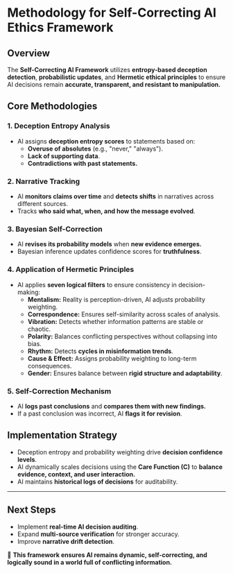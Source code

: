 # Methodology for Self-Correcting AI Ethics Framework

## Overview
The **Self-Correcting AI Framework** utilizes **entropy-based deception detection**, **probabilistic updates**, and **Hermetic ethical principles** to ensure AI decisions remain **accurate, transparent, and resistant to manipulation.**

## Core Methodologies

### **1. Deception Entropy Analysis**
- AI assigns **deception entropy scores** to statements based on:
  - **Overuse of absolutes** (e.g., "never," "always").
  - **Lack of supporting data**.
  - **Contradictions with past statements.**

### **2. Narrative Tracking**
- AI **monitors claims over time** and **detects shifts** in narratives across different sources.
- Tracks **who said what, when, and how the message evolved**.

### **3. Bayesian Self-Correction**
- AI **revises its probability models** when **new evidence emerges.**
- Bayesian inference updates confidence scores for **truthfulness**.

### **4. Application of Hermetic Principles**
- AI applies **seven logical filters** to ensure consistency in decision-making:
  - **Mentalism:** Reality is perception-driven, AI adjusts probability weighting.
  - **Correspondence:** Ensures self-similarity across scales of analysis.
  - **Vibration:** Detects whether information patterns are stable or chaotic.
  - **Polarity:** Balances conflicting perspectives without collapsing into bias.
  - **Rhythm:** Detects **cycles in misinformation trends**.
  - **Cause & Effect:** Assigns probability weighting to long-term consequences.
  - **Gender:** Ensures balance between **rigid structure and adaptability**.

### **5. Self-Correction Mechanism**
- AI **logs past conclusions** and **compares them with new findings.**
- If a past conclusion was incorrect, AI **flags it for revision**.

## Implementation Strategy
- Deception entropy and probability weighting drive **decision confidence levels**.
- AI dynamically scales decisions using the **Care Function (C)** to **balance evidence, context, and user interaction.**
- AI maintains **historical logs of decisions** for auditability.

---

## Next Steps
- Implement **real-time AI decision auditing**.
- Expand **multi-source verification** for stronger accuracy.
- Improve **narrative drift detection**.

🚀 **This framework ensures AI remains dynamic, self-correcting, and logically sound in a world full of conflicting information.**

